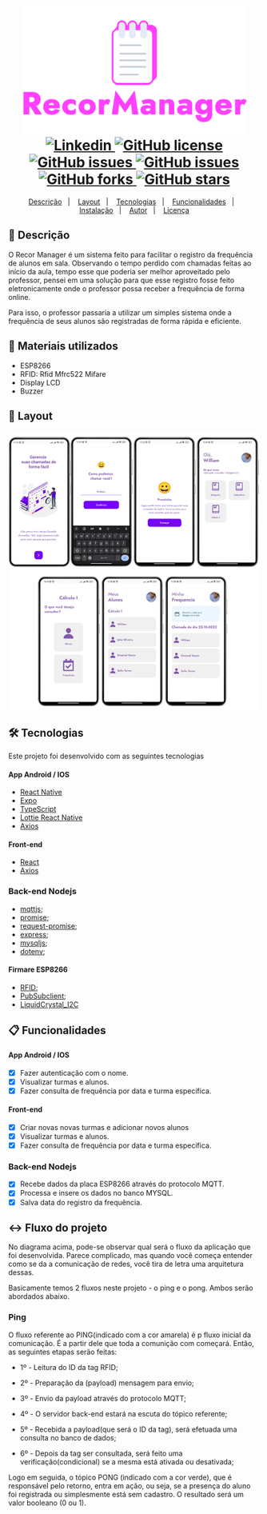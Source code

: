 <h1 align="center">
  <img width="450px" src="./.github/assets/logo.png" />
  <br />
  <a href="https://www.linkedin.com/in/williamvsmartins">
    <img alt="Linkedin" src="https://img.shields.io/badge/-William%20Martins-29B6D1?label=Linkedin&logo=linkedin&style=flat-square">
  </a>
  <a href="https://github.com/alexandredev3/plantmanager-nlw05/blob/main/.github/LICENSE.txt">
    <img alt="GitHub license" src="https://img.shields.io/github/license/WilliamVSMartins/Frequency_register?logo=mint&style=flat-square">
  </a>
  <a href="https://github.com/WilliamVsMartins/Frequency_register/issues">
    <img alt="GitHub issues" src="https://img.shields.io/github/issues/WilliamVSMartins/Frequency_register?color=29B6D1&style=flat-square">
  </a>
  <a href="https://github.com/WilliamVsMartins/Frequency_register/issues?q=is%3Aissue+is%3Aclosed">
    <img alt="GitHub issues" src="https://badgen.net/github/closed-issues/WilliamVSMartins/Frequency_register?color=29B6D1&style=flat-square">
  </a>
  <a href="https://github.com/WilliamVsMartins/Frequency_register/network">
    <img alt="GitHub forks" src="https://img.shields.io/github/forks/WilliamVSMartins/Frequency_register?color=29B6D1&style=flat-square">
  </a>
  <a href="https://github.com/WilliamVsMartins/Frequency_register/stargazers">
    <img alt="GitHub stars" src="https://img.shields.io/github/stars/WilliamVSMartins/plantmanager-nlw05?color=29B6D1&style=flat-square">
  </a>
</h1>

<p align="center">
  <a href="#page_facing_up-descrição">Descrição</a>&nbsp;&nbsp;&nbsp;|&nbsp;&nbsp;&nbsp;
  <a href="#art-Layout">Layout</a>&nbsp;&nbsp;&nbsp;|&nbsp;&nbsp;&nbsp;
  <a href="#-tecnologias">Tecnologias</a>&nbsp;&nbsp;&nbsp;|&nbsp;&nbsp;&nbsp;
  <a href="#clipboard-Funcionalidades">Funcionalidades</a>&nbsp;&nbsp;&nbsp;|&nbsp;&nbsp;&nbsp;
  <a href="#closed_book-instalação">Instalação</a>&nbsp;&nbsp;&nbsp;|&nbsp;&nbsp;&nbsp;
  <a href="#man-Autor">Autor</a>&nbsp;&nbsp;&nbsp;|&nbsp;&nbsp;&nbsp;
  <a href="#memo-Licença">Licença</a>
</p>

## :page_facing_up: Descrição
O Recor Manager é um sistema feito para facilitar o registro da frequência de alunos em sala. Observando o tempo perdido com chamadas feitas ao início da aula, tempo esse que poderia ser melhor aproveitado pelo professor, pensei em uma solução para que esse registro fosse feito eletronicamente onde o professor possa receber a frequência de forma online.

Para isso, o professor passaria a utilizar um simples sistema onde a frequência de seus alunos são registradas de forma rápida e eficiente.

## :page_facing_up: Materiais utilizados

- ESP8266
- RFID: Rfid Mfrc522 Mifare
- Display LCD
- Buzzer

## :art: Layout
<img src="./.github/assets/recor-updated.png" />

## 🛠 Tecnologias
Este projeto foi desenvolvido com as seguintes tecnologias

#### App Android / IOS
- [React Native](https://reactnative.dev/)
- [Expo](https://expo.io/)
- [TypeScript](https://www.typescriptlang.org/)
- [Lottie React Native](https://docs.expo.io/versions/latest/sdk/lottie/)
- [Axios](https://axios-http.com/ptbr/docs/intro)

#### Front-end
- [React](https://reactjs.org/)
- [Axios](https://axios-http.com/ptbr/docs/intro)

### Back-end Nodejs
- [mqttjs](https://github.com/mqttjs/MQTT.js);
- [promise](https://github.com/then/promise);
- [request-promise](https://github.com/request/request-promise);
- [express](https://github.com/expressjs/express);
- [mysqljs](https://github.com/mysqljs/mysql);
- [dotenv](https://github.com/motdotla/dotenv);

#### Firmare ESP8266
- [RFID](https://github.com/miguelbalboa/rfid/);
- [PubSubclient](https://github.com/knolleary/pubsubclient);
- [LiquidCrystal_I2C](https://github.com/fdebrabander/Arduino-LiquidCrystal-I2C-library)

## :clipboard: Funcionalidades
#### App Android / IOS
- [x] Fazer autenticação com o nome.
- [x] Visualizar turmas e alunos.
- [x] Fazer consulta de frequência por data e turma específica.

#### Front-end
- [x] Criar novas novas turmas e adicionar novos alunos
- [x] Visualizar turmas e alunos.
- [x] Fazer consulta de frequência por data e turma específica.

### Back-end Nodejs
- [x] Recebe dados da placa ESP8266 através do protocolo MQTT.
- [x] Processa e insere os dados no banco MYSQL.
- [x] Salva data do registro da frequência.

## :left_right_arrow: Fluxo do projeto
No diagrama acima, pode-se observar qual será o fluxo da aplicação que foi desenvolvida. Parece complicado, mas quando você começa entender como se da a comunicação de redes, você tira de letra uma arquitetura dessas.

Basicamente temos 2 fluxos neste projeto - o ping e o pong. Ambos serão abordados abaixo.

### Ping
O fluxo referente ao PING(indicado com a cor amarela) é p fluxo inicial da comunicação. É a partir dele que toda a comunição com começará. Então, as seguintes etapas serão feitas:

- 1º - Leitura do ID da tag RFID;

- 2º - Preparação da (payload) mensagem para envio;

- 3º - Envio da payload através do protocolo MQTT;

- 4º - O servidor back-end estará na escuta do tópico referente;

- 5º - Recebida a payload(que será o ID da tag), será efetuada uma consulta no banco de dados;

- 6º - Depois da tag ser consultada, será feito uma verificação(condicional) se a mesma está ativada ou desativada;

Logo em seguida, o tópico PONG (indicado com a cor verde), que é responsável pelo retorno, entra em ação, ou seja, se a presença do aluno foi registrada ou simplesmente está sem cadastro. O resultado será um valor booleano (0 ou 1).


